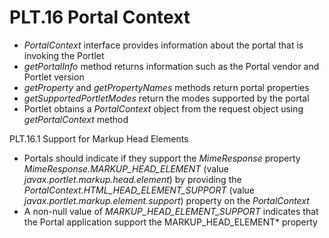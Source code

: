 # PLT.16 Portal Context
* *PortalContext* interface provides information about the portal that is invoking the Portlet
* *getPortalInfo* method returns information such as the Portal vendor and Portlet version
* *getProperty* and *getPropertyNames* methods return portal properties
* *getSupportedPortletModes* return the modes supported by the portal
* Portlet obtains a *PortalContext* object from the request object using *getPortalContext* method

PLT.16.1 Support for Markup Head Elements
* Portals should indicate if they support the *MimeResponse* property *MimeResponse.MARKUP_HEAD_ELEMENT* (value *javax.portlet.markup.head.element*) by providing the *PortalContext.HTML_HEAD_ELEMENT_SUPPORT* (value *javax.portlet.markup.element.support*) property on the *PortalContext*
* A non-null value of *MARKUP_HEAD_ELEMENT_SUPPORT* indicates that the Portal application support the MARKUP_HEAD_ELEMENT* property
